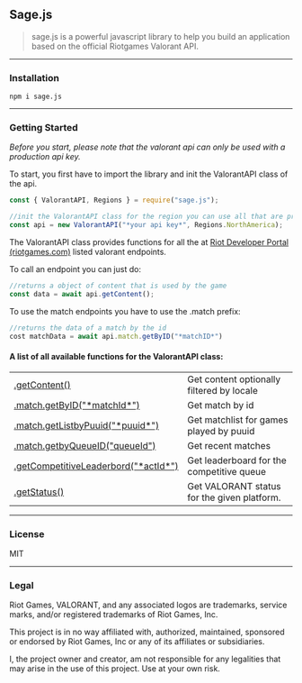 ## Sage.js

> sage.js is a powerful javascript library to help you build an application based on the official Riotgames Valorant API.

---

### Installation

```plaintext
npm i sage.js
```

---

### Getting Started

_Before you start, please note that the valorant api can only be used with a production api key._

To start, you first have to import the library and init the ValorantAPI class of the api.

```javascript
const { ValorantAPI, Regions } = require("sage.js");

//init the ValorantAPI class for the region you can use all that are provided by the Regions object of the library
const api = new ValorantAPI("*your api key*", Regions.NorthAmerica);
```

The ValorantAPI class provides functions for all the at [Riot Developer Portal (riotgames.com)](https://developer.riotgames.com/apis) listed valorant endpoints.

To call an endpoint you can just do:

```javascript
//returns a object of content that is used by the game
const data = await api.getContent();
```

To use the match endpoints you have to use the .match prefix:

```javascript
//returns the data of a match by the id
cost matchData = await api.match.getByID("*matchID*")
```

#### A list of all available functions for the ValorantAPI class:

<table><tbody><tr><td><a href="https://github.com/SpatzlHD/sage.js/wiki/Valorant-API-methodes#.getContent()">.getContent()</a></td><td>Get content optionally filtered by locale</td></tr><tr><td><a href="https://github.com/SpatzlHD/sage.js/wiki/Valorant-API-methodes#getbyid">.match.getByID("*matchId*")</a></td><td>Get match by id</td></tr><tr><td><a href="https://github.com/SpatzlHD/sage.js/wiki/Valorant-API-methodes#getlistbypuuid">.match.getListbyPuuid("*puuid*")</a></td><td>Get matchlist for games played by puuid</td></tr><tr><td><a href="https://github.com/SpatzlHD/sage.js/wiki/Valorant-API-methodes#getbyqueueid">.match.getbyQueueID("queueId")</a></td><td>Get recent matches</td></tr><tr><td><a href="https://github.com/SpatzlHD/sage.js/wiki/Valorant-API-methodes#getcompetitiveleaderboard">.getCompetitiveLeaderbord("*actId*")</a></td><td>Get leaderboard for the competitive queue</td></tr><tr><td><a href="https://github.com/SpatzlHD/sage.js/wiki/Valorant-API-methodes#getstatus">.getStatus()</a></td><td>Get VALORANT status for the given platform.</td></tr></tbody></table>

---

### License

MIT

---

### Legal

Riot Games, VALORANT, and any associated logos are trademarks, service marks, and/or registered trademarks of Riot Games, Inc.

This project is in no way affiliated with, authorized, maintained, sponsored or endorsed by Riot Games, Inc or any of its affiliates or subsidiaries.

I, the project owner and creator, am not responsible for any legalities that may arise in the use of this project. Use at your own risk.
